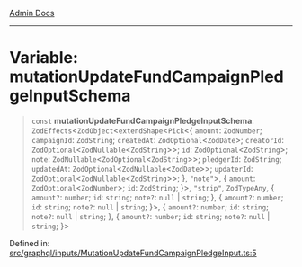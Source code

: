 [Admin Docs](/)

***

# Variable: mutationUpdateFundCampaignPledgeInputSchema

> `const` **mutationUpdateFundCampaignPledgeInputSchema**: `ZodEffects`\<`ZodObject`\<`extendShape`\<`Pick`\<\{ `amount`: `ZodNumber`; `campaignId`: `ZodString`; `createdAt`: `ZodOptional`\<`ZodDate`\>; `creatorId`: `ZodOptional`\<`ZodNullable`\<`ZodString`\>\>; `id`: `ZodOptional`\<`ZodString`\>; `note`: `ZodNullable`\<`ZodOptional`\<`ZodString`\>\>; `pledgerId`: `ZodString`; `updatedAt`: `ZodOptional`\<`ZodNullable`\<`ZodDate`\>\>; `updaterId`: `ZodOptional`\<`ZodNullable`\<`ZodString`\>\>; \}, `"note"`\>, \{ `amount`: `ZodOptional`\<`ZodNumber`\>; `id`: `ZodString`; \}\>, `"strip"`, `ZodTypeAny`, \{ `amount?`: `number`; `id`: `string`; `note?`: `null` \| `string`; \}, \{ `amount?`: `number`; `id`: `string`; `note?`: `null` \| `string`; \}\>, \{ `amount?`: `number`; `id`: `string`; `note?`: `null` \| `string`; \}, \{ `amount?`: `number`; `id`: `string`; `note?`: `null` \| `string`; \}\>

Defined in: [src/graphql/inputs/MutationUpdateFundCampaignPledgeInput.ts:5](https://github.com/Sourya07/talawa-api/blob/4e4298c85a0d2c28affa824f2aab7ec32b5f3ac5/src/graphql/inputs/MutationUpdateFundCampaignPledgeInput.ts#L5)
